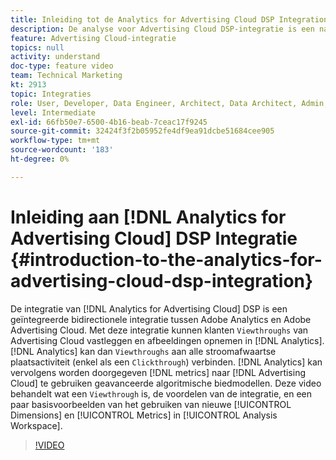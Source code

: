 ```yaml
---
title: Inleiding tot de Analytics for Advertising Cloud DSP Integration
description: De analyse voor Advertising Cloud DSP-integratie is een native bidirectionele integratie tussen Adobe Analytics en Adobe Advertising Cloud. Met deze integratie kunnen klanten Viewthrough van Advertising Cloud en impressies vastleggen in Analytics. Analytics kan dan de Viewthrough met alle stroomafwaartse plaatsactiviteit (enkel als een Clickthrough) verbinden. Analytics kan dan metriek teruggeven aan Advertising Cloud voor gebruik in geavanceerde algoritmische biedmodellen. In deze video worden de voordelen van de integratie besproken, evenals enkele basisvoorbeelden van het gebruik van de nieuwe Dimension/metriek in Analysis Workspace.
feature: Advertising Cloud-integratie
topics: null
activity: understand
doc-type: feature video
team: Technical Marketing
kt: 2913
topic: Integraties
role: User, Developer, Data Engineer, Architect, Data Architect, Admin, Leader
level: Intermediate
exl-id: 66fb50e7-6500-4b16-beab-7ceac17f9245
source-git-commit: 32424f3f2b05952fe4df9ea91dcbe51684cee905
workflow-type: tm+mt
source-wordcount: '183'
ht-degree: 0%

---
```


# Inleiding aan [!DNL Analytics for Advertising Cloud] DSP Integratie {#introduction-to-the-analytics-for-advertising-cloud-dsp-integration}

De integratie van [!DNL Analytics for Advertising Cloud] DSP is een geïntegreerde bidirectionele integratie tussen Adobe Analytics en Adobe Advertising Cloud. Met deze integratie kunnen klanten `Viewthroughs` van Advertising Cloud vastleggen en afbeeldingen opnemen in [!DNL Analytics]. [!DNL Analytics] kan dan  `Viewthroughs` aan alle stroomafwaartse plaatsactiviteit (enkel als een  `Clickthrough`) verbinden. [!DNL Analytics] kan vervolgens worden doorgegeven  [!DNL metrics] naar  [!DNL Advertising Cloud] te gebruiken geavanceerde algoritmische biedmodellen. Deze video behandelt wat een `Viewthrough` is, de voordelen van de integratie, en een paar basisvoorbeelden van het gebruiken van nieuwe [!UICONTROL Dimensions] en [!UICONTROL Metrics] in [!UICONTROL Analysis Workspace].

>[!VIDEO](https://video.tv.adobe.com/v/27237/?quality=9)
